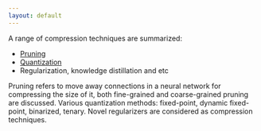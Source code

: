 ```yaml
---
layout: default
---
```

A range of compression techniques are summarized:
* [Pruning](/blog/papers/compression/pruning.html)
* [Quantization](/blog/papers/compression/pruning.html)
* Regularization, knowledge distillation and etc

Pruning refers to move away connections in a neural network for compressing the size of it, both fine-grained and coarse-grained
pruning are discussed.
Various quantization methods: fixed-point, dynamic fixed-point, binarized, tenary.
Novel regularizers are considered as compression techniques.
